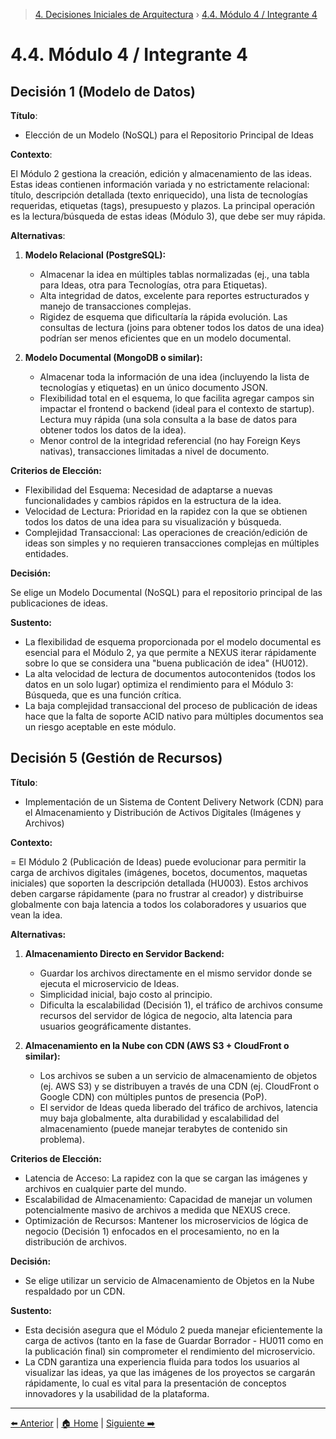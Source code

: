 > [4. Decisiones Iniciales de Arquitectura](../4.md) › [4.4. Módulo 4 / Integrante 4](4.4.md)

# 4.4. Módulo 4 / Integrante 4

## Decisión 1 (Modelo de Datos)

**Título**:

- Elección de un Modelo (NoSQL) para el Repositorio Principal de Ideas

**Contexto**:

El Módulo 2 gestiona la creación, edición y almacenamiento de las ideas. Estas ideas contienen información variada y no estrictamente relacional: título, descripción detallada (texto enriquecido), una lista de tecnologías requeridas, etiquetas (tags), presupuesto y plazos. La principal operación es la lectura/búsqueda de estas ideas (Módulo 3), que debe ser muy rápida.

**Alternativas**:

1. **Modelo Relacional (PostgreSQL):**
    - Almacenar la idea en múltiples tablas normalizadas (ej., una tabla para Ideas, otra para Tecnologías, otra para Etiquetas).
    - Alta integridad de datos, excelente para reportes estructurados y manejo de transacciones complejas.
    - Rigidez de esquema que dificultaría la rápida evolución. Las consultas de lectura (joins para obtener todos los datos de una idea) podrían ser menos eficientes que en un modelo documental.

2. **Modelo Documental (MongoDB o similar):**
    - Almacenar toda la información de una idea (incluyendo la lista de tecnologías y etiquetas) en un único documento JSON.
    - Flexibilidad total en el esquema, lo que facilita agregar campos sin impactar el frontend o backend (ideal para el contexto de startup). Lectura muy rápida (una sola consulta a la base de datos para obtener todos los datos de la idea).
    - Menor control de la integridad referencial (no hay Foreign Keys nativas), transacciones limitadas a nivel de documento.

**Criterios de Elección:**

- Flexibilidad del Esquema: Necesidad de adaptarse a nuevas funcionalidades y cambios rápidos en la estructura de la idea.
- Velocidad de Lectura: Prioridad en la rapidez con la que se obtienen todos los datos de una idea para su visualización y búsqueda.
- Complejidad Transaccional: Las operaciones de creación/edición de ideas son simples y no requieren transacciones complejas en múltiples entidades.

**Decisión:**

Se elige un Modelo Documental (NoSQL) para el repositorio principal de las publicaciones de ideas.

**Sustento:**

- La flexibilidad de esquema proporcionada por el modelo documental es esencial para el Módulo 2, ya que permite a NEXUS iterar rápidamente sobre lo que se considera una "buena publicación de idea" (HU012).
- La alta velocidad de lectura de documentos autocontenidos (todos los datos en un solo lugar) optimiza el rendimiento para el Módulo 3: Búsqueda, que es una función crítica.
- La baja complejidad transaccional del proceso de publicación de ideas hace que la falta de soporte ACID nativo para múltiples documentos sea un riesgo aceptable en este módulo.

## Decisión 5 (Gestión de Recursos)

**Título**:

- Implementación de un Sistema de Content Delivery Network (CDN) para el Almacenamiento y Distribución de Activos Digitales (Imágenes y Archivos)

**Contexto:**

= El Módulo 2 (Publicación de Ideas) puede evolucionar para permitir la carga de archivos digitales (imágenes, bocetos, documentos, maquetas iniciales) que soporten la descripción detallada (HU003). Estos archivos deben cargarse rápidamente (para no frustrar al creador) y distribuirse globalmente con baja latencia a todos los colaboradores y usuarios que vean la idea.

**Alternativas:**

1. **Almacenamiento Directo en Servidor Backend:**

    - Guardar los archivos directamente en el mismo servidor donde se ejecuta el microservicio de Ideas.
    - Simplicidad inicial, bajo costo al principio.
    - Dificulta la escalabilidad (Decisión 1), el tráfico de archivos consume recursos del servidor de lógica de negocio, alta latencia para usuarios geográficamente distantes.

2. **Almacenamiento en la Nube con CDN (AWS S3 + CloudFront o similar):**

    - Los archivos se suben a un servicio de almacenamiento de objetos (ej. AWS S3) y se distribuyen a través de una CDN (ej. CloudFront o Google CDN) con múltiples puntos de presencia (PoP).
    - El servidor de Ideas queda liberado del tráfico de archivos, latencia muy baja globalmente, alta durabilidad y escalabilidad del almacenamiento (puede manejar terabytes de contenido sin problema).

**Criterios de Elección:**

- Latencia de Acceso: La rapidez con la que se cargan las imágenes y archivos en cualquier parte del mundo.
- Escalabilidad de Almacenamiento: Capacidad de manejar un volumen potencialmente masivo de archivos a medida que NEXUS crece.
- Optimización de Recursos: Mantener los microservicios de lógica de negocio (Decisión 1) enfocados en el procesamiento, no en la distribución de archivos.

**Decisión:**

- Se elige utilizar un servicio de Almacenamiento de Objetos en la Nube respaldado por un CDN.

**Sustento:**

- Esta decisión asegura que el Módulo 2 pueda manejar eficientemente la carga de activos (tanto en la fase de Guardar Borrador - HU011 como en la publicación final) sin comprometer el rendimiento del microservicio.
- La CDN garantiza una experiencia fluida para todos los usuarios al visualizar las ideas, ya que las imágenes de los proyectos se cargarán rápidamente, lo cual es vital para la presentación de conceptos innovadores y la usabilidad de la plataforma.

---

[⬅️ Anterior](../4.3/4.3.md) | [🏠 Home](../../README.md) | [Siguiente ➡️](../4.5/4.5.md)